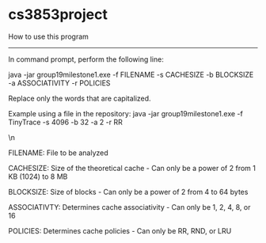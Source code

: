 # cs3853project

How to use this program
******************************
In command prompt, perform the following line:

java -jar group19milestone1.exe -f FILENAME -s CACHESIZE -b BLOCKSIZE -a ASSOCIATIVITY -r POLICIES

Replace only the words that are capitalized.

Example using a file in the repository:
java -jar group19milestone1.exe -f TinyTrace -s 4096 -b 32 -a 2 -r RR

\n

FILENAME: 	File to be analyzed

CACHESIZE:	Size of the theoretical cache	- Can only be a power of 2 from 1 KB (1024) to 8 MB

BLOCKSIZE:	Size of blocks			- Can only be a power of 2 from 4 to 64 bytes

ASSOCIATIVTY:	Determines cache associativity	- Can only be 1, 2, 4, 8, or 16

POLICIES:	Determines cache policies	- Can only be RR, RND, or LRU
